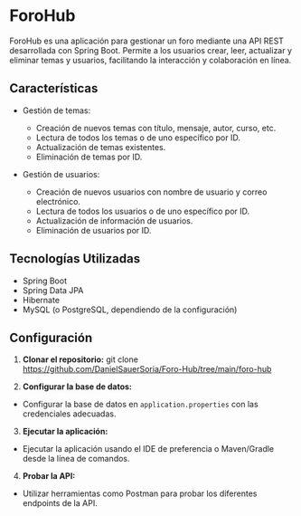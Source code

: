 # ForoHub

ForoHub es una aplicación para gestionar un foro mediante una API REST desarrollada con Spring Boot. Permite a los usuarios crear, leer, actualizar y eliminar temas y usuarios, facilitando la interacción y colaboración en línea.

## Características

- Gestión de temas:
  - Creación de nuevos temas con título, mensaje, autor, curso, etc.
  - Lectura de todos los temas o de uno específico por ID.
  - Actualización de temas existentes.
  - Eliminación de temas por ID.

- Gestión de usuarios:
  - Creación de nuevos usuarios con nombre de usuario y correo electrónico.
  - Lectura de todos los usuarios o de uno específico por ID.
  - Actualización de información de usuarios.
  - Eliminación de usuarios por ID.

## Tecnologías Utilizadas

- Spring Boot
- Spring Data JPA
- Hibernate
- MySQL (o PostgreSQL, dependiendo de la configuración)

## Configuración

1. **Clonar el repositorio:**
git clone https://github.com/DanielSauerSoria/Foro-Hub/tree/main/foro-hub

2. **Configurar la base de datos:**
- Configurar la base de datos en `application.properties` con las credenciales adecuadas.

3. **Ejecutar la aplicación:**
- Ejecutar la aplicación usando el IDE de preferencia o Maven/Gradle desde la línea de comandos.

4. **Probar la API:**
- Utilizar herramientas como Postman para probar los diferentes endpoints de la API.
